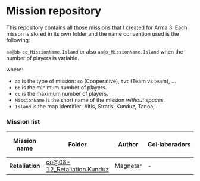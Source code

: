 
# Mission repository

This repository contains all those missions that I created for Arma 3. Each misson is stored in its own folder and the name convention used is the following:

`aa@bb-cc_MissionName.Island` or also `aa@x_MissionName.Island` when the number of players is variable.

where:

* `aa` is the type of mission: `co` (Cooperative), `tvt` (Team vs team), ... 
* `bb` is the minimum number of players.
* `cc` is the maximum number of players.
* `MissionName` is the short name of the mission *without spaces*.
* `Island` is the map identifier: Altis, Stratis, Kunduz, Tanoa, ...

### Mission list

| **Mission name**                   | **Folder**                             | **Author**     | **Col·laboradors**           | **Uses A3-BMT** |
| ---------------------------------- | -------------------------------------- | -------------- | ---------------------------- | --------------- |
| **Retaliation**                    | co@08-12_Retaliation.Kunduz            | Magnetar       | -                            | Yes             |
